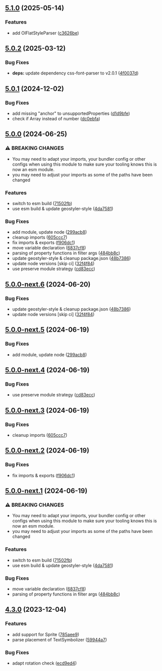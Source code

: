 ## [5.1.0](https://github.com/geostyler/geostyler-openlayers-parser/compare/v5.0.2...v5.1.0) (2025-05-14)

### Features

* add OlFlatStyleParser ([c3626be](https://github.com/geostyler/geostyler-openlayers-parser/commit/c3626beedb039801543b6b4bbea717ac3a421c88))

## [5.0.2](https://github.com/geostyler/geostyler-openlayers-parser/compare/v5.0.1...v5.0.2) (2025-03-12)

### Bug Fixes

* **deps:** update dependency css-font-parser to v2.0.1 ([4f0037d](https://github.com/geostyler/geostyler-openlayers-parser/commit/4f0037d91beabf44d3b186075c6c4a9a54c10c86))

## [5.0.1](https://github.com/geostyler/geostyler-openlayers-parser/compare/v5.0.0...v5.0.1) (2024-12-02)


### Bug Fixes

* add missing "anchor" to unsupportedProperties ([d1d9bfe](https://github.com/geostyler/geostyler-openlayers-parser/commit/d1d9bfecac5371e9840c65141867805777746424))
* check if Array instead of number ([dc0ebfa](https://github.com/geostyler/geostyler-openlayers-parser/commit/dc0ebfa35333b0c683c49bf5fd0c765211d5626c))

## [5.0.0](https://github.com/geostyler/geostyler-openlayers-parser/compare/v4.3.0...v5.0.0) (2024-06-25)


### ⚠ BREAKING CHANGES

* You may need to adapt your imports, your bundler
config or other configs when using this module to make sure your
tooling knows this is now an esm module.
* you may need to adjust your imports as some
of the paths have been changed

### Features

* switch to esm build ([71502fb](https://github.com/geostyler/geostyler-openlayers-parser/commit/71502fbd32d7c7bf21dd2308ec036da2dc646465))
* use esm build & update geostyler-style ([4da7581](https://github.com/geostyler/geostyler-openlayers-parser/commit/4da75810f52cc62a99b9c84532f16b1b39d10475))


### Bug Fixes

* add module, update node ([299acb8](https://github.com/geostyler/geostyler-openlayers-parser/commit/299acb86394091bc7cea00d6be9ee935f22bd0a7))
* cleanup imports ([605ccc7](https://github.com/geostyler/geostyler-openlayers-parser/commit/605ccc78159aaf38d36f6b864125a1f70d3dcdd7))
* fix imports & exports ([f906dc1](https://github.com/geostyler/geostyler-openlayers-parser/commit/f906dc13836ca45b8e1245efe1d53cdd8e3dff5e))
* move variable declaration ([6837cf8](https://github.com/geostyler/geostyler-openlayers-parser/commit/6837cf88d9b1f6e4761885e313a071c3396e99da))
* parsing of property functions in filter args ([484bb8c](https://github.com/geostyler/geostyler-openlayers-parser/commit/484bb8cda05d81d63afe654974af3cdb5c5701ca))
* update geostyler-style & cleanup package.json ([48b7386](https://github.com/geostyler/geostyler-openlayers-parser/commit/48b7386b2ce7a557ca2dc0c6c37c3ca04f30df1c))
* update node versions [skip ci] ([32f4f84](https://github.com/geostyler/geostyler-openlayers-parser/commit/32f4f841909841340ca3c5245cbc9b2cf0e2b65a))
* use preserve module strategy ([cd83ecc](https://github.com/geostyler/geostyler-openlayers-parser/commit/cd83ecc80312a11ded64d10715237ef7f4cb2513))

## [5.0.0-next.6](https://github.com/geostyler/geostyler-openlayers-parser/compare/v5.0.0-next.5...v5.0.0-next.6) (2024-06-20)


### Bug Fixes

* update geostyler-style & cleanup package.json ([48b7386](https://github.com/geostyler/geostyler-openlayers-parser/commit/48b7386b2ce7a557ca2dc0c6c37c3ca04f30df1c))
* update node versions [skip ci] ([32f4f84](https://github.com/geostyler/geostyler-openlayers-parser/commit/32f4f841909841340ca3c5245cbc9b2cf0e2b65a))

## [5.0.0-next.5](https://github.com/geostyler/geostyler-openlayers-parser/compare/v5.0.0-next.4...v5.0.0-next.5) (2024-06-19)


### Bug Fixes

* add module, update node ([299acb8](https://github.com/geostyler/geostyler-openlayers-parser/commit/299acb86394091bc7cea00d6be9ee935f22bd0a7))

## [5.0.0-next.4](https://github.com/geostyler/geostyler-openlayers-parser/compare/v5.0.0-next.3...v5.0.0-next.4) (2024-06-19)


### Bug Fixes

* use preserve module strategy ([cd83ecc](https://github.com/geostyler/geostyler-openlayers-parser/commit/cd83ecc80312a11ded64d10715237ef7f4cb2513))

## [5.0.0-next.3](https://github.com/geostyler/geostyler-openlayers-parser/compare/v5.0.0-next.2...v5.0.0-next.3) (2024-06-19)


### Bug Fixes

* cleanup imports ([605ccc7](https://github.com/geostyler/geostyler-openlayers-parser/commit/605ccc78159aaf38d36f6b864125a1f70d3dcdd7))

## [5.0.0-next.2](https://github.com/geostyler/geostyler-openlayers-parser/compare/v5.0.0-next.1...v5.0.0-next.2) (2024-06-19)


### Bug Fixes

* fix imports & exports ([f906dc1](https://github.com/geostyler/geostyler-openlayers-parser/commit/f906dc13836ca45b8e1245efe1d53cdd8e3dff5e))

## [5.0.0-next.1](https://github.com/geostyler/geostyler-openlayers-parser/compare/v4.3.0...v5.0.0-next.1) (2024-06-19)


### ⚠ BREAKING CHANGES

* You may need to adapt your imports, your bundler
config or other configs when using this module to make sure your
tooling knows this is now an esm module.
* you may need to adjust your imports as some
of the paths have been changed

### Features

* switch to esm build ([71502fb](https://github.com/geostyler/geostyler-openlayers-parser/commit/71502fbd32d7c7bf21dd2308ec036da2dc646465))
* use esm build & update geostyler-style ([4da7581](https://github.com/geostyler/geostyler-openlayers-parser/commit/4da75810f52cc62a99b9c84532f16b1b39d10475))


### Bug Fixes

* move variable declaration ([6837cf8](https://github.com/geostyler/geostyler-openlayers-parser/commit/6837cf88d9b1f6e4761885e313a071c3396e99da))
* parsing of property functions in filter args ([484bb8c](https://github.com/geostyler/geostyler-openlayers-parser/commit/484bb8cda05d81d63afe654974af3cdb5c5701ca))

## [4.3.0](https://github.com/geostyler/geostyler-openlayers-parser/compare/v4.2.1...v4.3.0) (2023-12-04)


### Features

* add support for Sprite ([785aee9](https://github.com/geostyler/geostyler-openlayers-parser/commit/785aee926d9e9fed0e05183fc6ad289ce5cf9845))
* parse placement of TextSymbolizer  ([59944a7](https://github.com/geostyler/geostyler-openlayers-parser/commit/59944a7c0acc3dee40eb8924b7c0ae464a9c0d74))


### Bug Fixes

* adapt rotation check ([ecd9ed4](https://github.com/geostyler/geostyler-openlayers-parser/commit/ecd9ed450298ac6e65cfee96b1f4dec7548ac79d))
